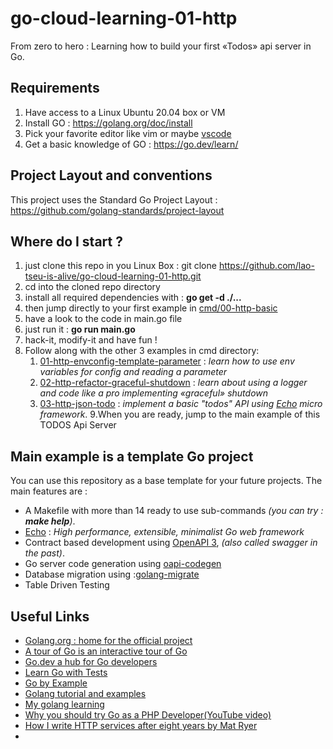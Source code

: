 # go-cloud-learning-01-http
From zero to hero : Learning how to build your first «Todos» api server in Go.



## Requirements
 1. Have access to a Linux Ubuntu 20.04 box or VM 
 2. Install GO :  https://golang.org/doc/install
 3. Pick your favorite editor like vim or maybe [vscode](https://code.visualstudio.com/docs/setup/linux)
 4. Get a basic knowledge of GO : https://go.dev/learn/


## Project Layout and conventions
This project uses the Standard Go Project Layout : https://github.com/golang-standards/project-layout

## Where do I start ?
1. just clone this repo in you Linux Box : git clone https://github.com/lao-tseu-is-alive/go-cloud-learning-01-http.git
2. cd into the cloned repo directory
3. install all required dependencies with :  **go get -d ./...**
4. then jump directly to your first example in [cmd/00-http-basic](https://github.com/lao-tseu-is-alive/go-cloud-learning-01-http/tree/main/cmd/00-http-basic)
5. have a look to the code  in main.go file
6. just run it : **go run main.go**
7. hack-it, modify-it and have fun !
8. Follow along with the other 3 examples in cmd directory:
   1. [01-http-envconfig-template-parameter](https://github.com/lao-tseu-is-alive/go-cloud-learning-01-http/tree/main/cmd/01-http-envconfig-template-parameter) : *learn how to use env variables for config and reading a parameter*
   2. [02-http-refactor-graceful-shutdown](https://github.com/lao-tseu-is-alive/go-cloud-learning-01-http/tree/main/cmd/02-http-refactor-graceful-shutdown) : *learn about using a logger and code like a pro implementing «graceful» shutdown* 
   3. [03-http-json-todo](https://github.com/lao-tseu-is-alive/go-cloud-learning-01-http/tree/main/cmd/03-http-json-todo) : *implement a basic "todos" API using [Echo](https://echo.labstack.com/) micro framework*.
9.When you are ready, jump to the main example of this TODOS Api Server

## Main example is a template Go project
You can use this repository as a base template for your future projects. The main features are :
+ A Makefile with more than 14 ready to use sub-commands _(you can try : **make help**)_.    
+ [Echo](https://echo.labstack.com/) : *High performance, extensible, minimalist Go web framework*
+ Contract based development using [OpenAPI 3](https://github.com/OAI/OpenAPI-Specification/blob/main/versions/3.0.0.md), *(also called swagger in the past)*.
+ Go server code generation using [oapi-codegen](https://github.com/deepmap/oapi-codegen)
+ Database migration using :[golang-migrate](https://github.com/golang-migrate/migrate)
+ Table Driven Testing 

## Useful Links
- [Golang.org : home for the official project](https://golang.org/)
- [A tour of Go is an interactive tour of Go ](https://tour.golang.org/)
- [Go.dev a hub for Go developers](https://go.dev/)
- [Learn Go with Tests](https://quii.gitbook.io/learn-go-with-tests/)
- [Go by Example](https://gobyexample.com/)
- [Golang tutorial and examples](https://www.golangprograms.com/golang-package-examples.html)
- [My golang learning](https://github.com/lao-tseu-is-alive/golang-learning)
- [Why you should try Go as a PHP Developer(YouTube video)](https://www.youtube.com/watch?v=Mjcw8fHdx8Q)
- [How I write HTTP services after eight years by Mat Ryer](https://pace.dev/blog/2018/05/09/how-I-write-http-services-after-eight-years.html)
- 
